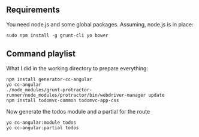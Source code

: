 Requirements
------------
You need node.js and some global packages. Assuming, node.js is in place:

    sudo npm install -g grunt-cli yo bower

Command playlist
----------------
What I did in the working directory to prepare everything:

    npm install generator-cc-angular
    yo cc-angular
    ./node_modules/grunt-protractor-runner/node_modules/protractor/bin/webdriver-manager update
    npm install todomvc-common todomvc-app-css

Now generate the todos module and a partial for the route

    yo cc-angular:module todos
    yo cc-angular:partial todos




